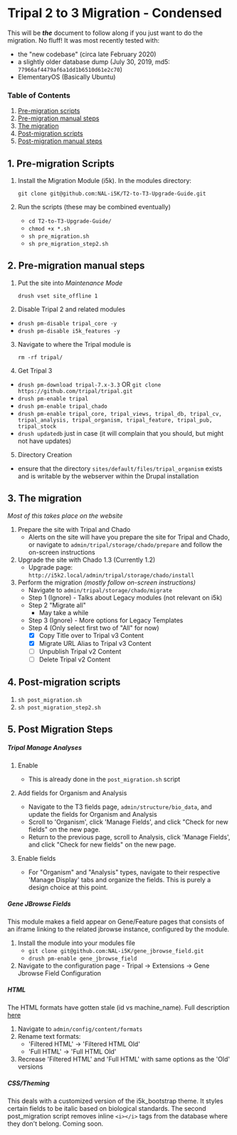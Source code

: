 # Tripal 2 to 3 Migration - Condensed
This will be ***the*** document to follow along if you just want to do the migration. No fluff!
It was most recently tested with:
 - the "new codebase" (circa late February 2020)
 - a slightly older database dump (July 30, 2019, md5: 
 `77966af4479af6a1dd1b6510d61e2c70`)
 - ElementaryOS (Basically Ubuntu)
### Table of Contents
1) [Pre-migration scripts](#1-pre-migration-scripts)
2) [Pre-migration manual steps](#2-pre-migration-manual-steps)
3) [The migration](#3-the-migration)
4) [Post-migration scripts](#4-post-migration-scripts)
5) [Post-migration manual steps](#5-post-migration-steps)

## 1. Pre-migration Scripts
1. Install the Migration Module (i5k). In the modules directory:

   `git clone git@github.com:NAL-i5K/T2-to-T3-Upgrade-Guide.git`
2. Run the scripts (these may be combined eventually)
   - `cd T2-to-T3-Upgrade-Guide/`
   - `chmod +x *.sh`
   - `sh pre_migration.sh`
   - `sh pre_migration_step2.sh`

## 2. Pre-migration manual steps
1. Put the site into *Maintenance Mode*

   `drush vset site_offline 1` 

2. Disable Tripal 2 and related modules

 - `drush pm-disable tripal_core -y`
 - `drush pm-disable i5k_features -y`
3. Navigate to where the Tripal module is

   `rm -rf tripal/`
4. Get Tripal 3

 - `drush pm-download tripal-7.x-3.3` OR `git clone https://github.com/tripal/tripal.git`
 - `drush pm-enable tripal`
 - `drush pm-enable tripal_chado`
 - `drush pm-enable tripal_core, tripal_views, tripal_db, tripal_cv, tripal_analysis, tripal_organism, tripal_feature, tripal_pub, tripal_stock`
 - `drush updatedb` just in case (it will complain that you should, but might not have updates)

5. Directory Creation
- ensure that the directory  `sites/default/files/tripal_organism` exists and is writable by the webserver within the Drupal installation
## 3. The migration
*Most of this takes place on the website*
1. Prepare the site with Tripal and Chado
   - Alerts on the site will have you prepare the site for Tripal and Chado, or navigate to `admin/tripal/storage/chado/prepare` and follow the on-screen instructions
2. Upgrade the site with Chado 1.3 (Currently 1.2)
   - Upgrade page: `http://i5k2.local/admin/tripal/storage/chado/install`
3. Perform the migration *(mostly follow on-screen instructions)*
   - Navigate to `admin/tripal/storage/chado/migrate`
   - Step 1 (Ignore) - Talks about Legacy modules (not relevant on i5k)
   - Step 2 "Migrate all"
     - May take a while
   - Step 3 (Ignore) - More options for Legacy Templates
   - Step 4 (Only select first two of "All" for now)
     - [x] Copy Title over to Tripal v3 Content
     - [x] Migrate URL Alias to Tripal v3 Content
     - [ ] Unpublish Tripal v2 Content
     - [ ] Delete Tripal v2 Content 

## 4. Post-migration scripts
1. `sh post_migration.sh`
2. `sh post_migration_step2.sh`

## 5. Post Migration Steps
##### Tripal Manage Analyses
1. Enable
   - This is already done in the `post_migration.sh` script

2. Add fields for Organism and Analysis
   - Navigate to the T3 fields page, `admin/structure/bio_data`, and update the fields for Organism and Analysis
   - Scroll to 'Organism', click 'Manage Fields', and click "Check for new fields" on the new page.
   - Return to the previous page, scroll to Analysis, click 'Manage Fields', and click "Check for new fields" on the new page.

3. Enable fields
   - For "Organism" and "Analysis" types, navigate to their respective 'Manage Display' tabs and organize the fields. This is purely a design choice at this point.

##### Gene JBrowse Fields
This module makes a field appear on Gene/Feature pages that consists of an iframe linking to the related jbrowse instance, configured by the module.
1. Install the module into your modules file
   - `git clone git@github.com:NAL-i5K/gene_jbrowse_field.git`
   - `drush pm-enable gene_jbrowse_field`
2. Navigate to the configuration page - Tripal -> Extensions -> Gene Jbrowse Field Configuration


##### HTML
The HTML formats have gotten stale (id vs machine_name). Full description [here](https://github.com/NAL-i5K/general_issues/issues/28#issuecomment-469293011)
1. Navigate to `admin/config/content/formats`
2. Rename text formats:
   - 'Filtered HTML' -> 'Filtered HTML Old'
   - 'Full HTML' -> 'Full HTML Old'
3. Recrease 'Filtered HTML' and 'Full HTML' with same options as the 'Old' versions

##### CSS/Theming
This deals with a customized version of the i5k_bootstrap theme. It styles certain fields to be italic based on biological standards. The second post_migration script removes inline `<i></i>` tags from the database where they don't belong.
Coming soon.